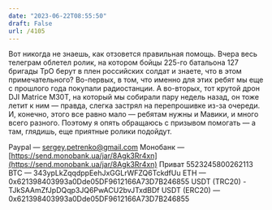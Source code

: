 ```yaml
---
date: "2023-06-22T08:55:50"
draft: False
url: /4105
---
```


Вот никогда не знаешь, как отзовется правильная помощь. Вчера весь телеграм облетел ролик, на котором бойцы 225-го батальона 127 бригады ТрО берут в плен российских солдат и знаете, что в этом примечательного? Во-первых, в том, что именно для этих ребят мы еще с прошлого года покупали радиостанции. А во-вторых, тот крутой дрон DJI Matrice M30T, на который мы собирали пару недель назад, он тоже летит к ним — правда, слегка застрял на перепрошивке из-за очереди.
И, конечно, этого все равно мало — ребятам нужны и Мавики, и много всего разного. Поэтому я опять обращаюсь с призывом помогать — а там, глядишь, еще приятные ролики подойдут.

Paypal — sergey.petrenko@gmail.com
Монобанк — [https://send.monobank.ua/jar/8Agk3Rr4xn](https://send.monobank.ua/jar/8Agk3Rr4xn)
Приват 5523245800262113
BTC — 343ypLkZqqdppEehJxGGLrWFZQ6TckdfUu
ETH — 0x621398403993a0Dde05DF9612166A73D7B246855
USDT (TRC20) - TJkSAAmZfJpDQqp3JQ6PwACU2bvJTxdBDf
USDT (ERC20) — 0x621398403993a0Dde05DF9612166A73D7B246855
